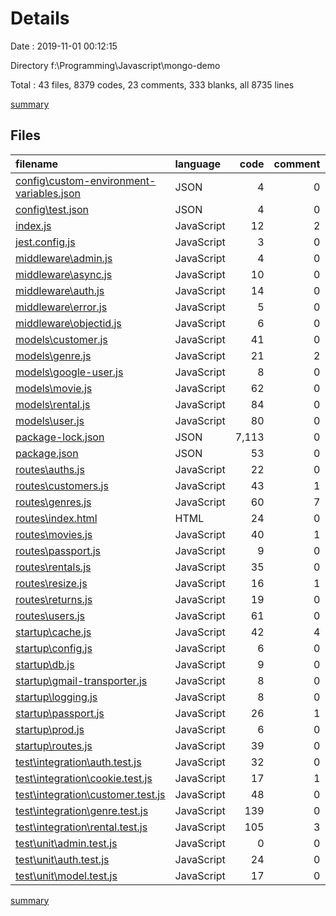# Details

Date : 2019-11-01 00:12:15

Directory f:\Programming\Javascript\mongo-demo

Total : 43 files,  8379 codes, 23 comments, 333 blanks, all 8735 lines

[summary](results.md)

## Files
| filename | language | code | comment | blank | total |
| :--- | :--- | ---: | ---: | ---: | ---: |
| [config\custom-environment-variables.json](file:///f%3A/Programming/Javascript/mongo-demo/config/custom-environment-variables.json) | JSON | 4 | 0 | 0 | 4 |
| [config\test.json](file:///f%3A/Programming/Javascript/mongo-demo/config/test.json) | JSON | 4 | 0 | 0 | 4 |
| [index.js](file:///f%3A/Programming/Javascript/mongo-demo/index.js) | JavaScript | 12 | 2 | 6 | 20 |
| [jest.config.js](file:///f%3A/Programming/Javascript/mongo-demo/jest.config.js) | JavaScript | 3 | 0 | 0 | 3 |
| [middleware\admin.js](file:///f%3A/Programming/Javascript/mongo-demo/middleware/admin.js) | JavaScript | 4 | 0 | 1 | 5 |
| [middleware\async.js](file:///f%3A/Programming/Javascript/mongo-demo/middleware/async.js) | JavaScript | 10 | 0 | 0 | 10 |
| [middleware\auth.js](file:///f%3A/Programming/Javascript/mongo-demo/middleware/auth.js) | JavaScript | 14 | 0 | 2 | 16 |
| [middleware\error.js](file:///f%3A/Programming/Javascript/mongo-demo/middleware/error.js) | JavaScript | 5 | 0 | 2 | 7 |
| [middleware\objectid.js](file:///f%3A/Programming/Javascript/mongo-demo/middleware/objectid.js) | JavaScript | 6 | 0 | 1 | 7 |
| [models\customer.js](file:///f%3A/Programming/Javascript/mongo-demo/models/customer.js) | JavaScript | 41 | 0 | 7 | 48 |
| [models\genre.js](file:///f%3A/Programming/Javascript/mongo-demo/models/genre.js) | JavaScript | 21 | 2 | 7 | 30 |
| [models\google-user.js](file:///f%3A/Programming/Javascript/mongo-demo/models/google-user.js) | JavaScript | 8 | 0 | 4 | 12 |
| [models\movie.js](file:///f%3A/Programming/Javascript/mongo-demo/models/movie.js) | JavaScript | 62 | 0 | 9 | 71 |
| [models\rental.js](file:///f%3A/Programming/Javascript/mongo-demo/models/rental.js) | JavaScript | 84 | 0 | 9 | 93 |
| [models\user.js](file:///f%3A/Programming/Javascript/mongo-demo/models/user.js) | JavaScript | 80 | 0 | 12 | 92 |
| [package-lock.json](file:///f%3A/Programming/Javascript/mongo-demo/package-lock.json) | JSON | 7,113 | 0 | 1 | 7,114 |
| [package.json](file:///f%3A/Programming/Javascript/mongo-demo/package.json) | JSON | 53 | 0 | 0 | 53 |
| [routes\auths.js](file:///f%3A/Programming/Javascript/mongo-demo/routes/auths.js) | JavaScript | 22 | 0 | 10 | 32 |
| [routes\customers.js](file:///f%3A/Programming/Javascript/mongo-demo/routes/customers.js) | JavaScript | 43 | 1 | 14 | 58 |
| [routes\genres.js](file:///f%3A/Programming/Javascript/mongo-demo/routes/genres.js) | JavaScript | 60 | 7 | 21 | 88 |
| [routes\index.html](file:///f%3A/Programming/Javascript/mongo-demo/routes/index.html) | HTML | 24 | 0 | 3 | 27 |
| [routes\movies.js](file:///f%3A/Programming/Javascript/mongo-demo/routes/movies.js) | JavaScript | 40 | 1 | 16 | 57 |
| [routes\passport.js](file:///f%3A/Programming/Javascript/mongo-demo/routes/passport.js) | JavaScript | 9 | 0 | 3 | 12 |
| [routes\rentals.js](file:///f%3A/Programming/Javascript/mongo-demo/routes/rentals.js) | JavaScript | 35 | 0 | 12 | 47 |
| [routes\resize.js](file:///f%3A/Programming/Javascript/mongo-demo/routes/resize.js) | JavaScript | 16 | 1 | 5 | 22 |
| [routes\returns.js](file:///f%3A/Programming/Javascript/mongo-demo/routes/returns.js) | JavaScript | 19 | 0 | 8 | 27 |
| [routes\users.js](file:///f%3A/Programming/Javascript/mongo-demo/routes/users.js) | JavaScript | 61 | 0 | 24 | 85 |
| [startup\cache.js](file:///f%3A/Programming/Javascript/mongo-demo/startup/cache.js) | JavaScript | 42 | 4 | 9 | 55 |
| [startup\config.js](file:///f%3A/Programming/Javascript/mongo-demo/startup/config.js) | JavaScript | 6 | 0 | 1 | 7 |
| [startup\db.js](file:///f%3A/Programming/Javascript/mongo-demo/startup/db.js) | JavaScript | 9 | 0 | 1 | 10 |
| [startup\gmail-transporter.js](file:///f%3A/Programming/Javascript/mongo-demo/startup/gmail-transporter.js) | JavaScript | 8 | 0 | 1 | 9 |
| [startup\logging.js](file:///f%3A/Programming/Javascript/mongo-demo/startup/logging.js) | JavaScript | 8 | 0 | 2 | 10 |
| [startup\passport.js](file:///f%3A/Programming/Javascript/mongo-demo/startup/passport.js) | JavaScript | 26 | 1 | 10 | 37 |
| [startup\prod.js](file:///f%3A/Programming/Javascript/mongo-demo/startup/prod.js) | JavaScript | 6 | 0 | 1 | 7 |
| [startup\routes.js](file:///f%3A/Programming/Javascript/mongo-demo/startup/routes.js) | JavaScript | 39 | 0 | 1 | 40 |
| [test\integration\auth.test.js](file:///f%3A/Programming/Javascript/mongo-demo/test/integration/auth.test.js) | JavaScript | 32 | 0 | 12 | 44 |
| [test\integration\cookie.test.js](file:///f%3A/Programming/Javascript/mongo-demo/test/integration/cookie.test.js) | JavaScript | 17 | 1 | 6 | 24 |
| [test\integration\customer.test.js](file:///f%3A/Programming/Javascript/mongo-demo/test/integration/customer.test.js) | JavaScript | 48 | 0 | 19 | 67 |
| [test\integration\genre.test.js](file:///f%3A/Programming/Javascript/mongo-demo/test/integration/genre.test.js) | JavaScript | 139 | 0 | 46 | 185 |
| [test\integration\rental.test.js](file:///f%3A/Programming/Javascript/mongo-demo/test/integration/rental.test.js) | JavaScript | 105 | 3 | 38 | 146 |
| [test\unit\admin.test.js](file:///f%3A/Programming/Javascript/mongo-demo/test/unit/admin.test.js) | JavaScript | 0 | 0 | 1 | 1 |
| [test\unit\auth.test.js](file:///f%3A/Programming/Javascript/mongo-demo/test/unit/auth.test.js) | JavaScript | 24 | 0 | 5 | 29 |
| [test\unit\model.test.js](file:///f%3A/Programming/Javascript/mongo-demo/test/unit/model.test.js) | JavaScript | 17 | 0 | 3 | 20 |

[summary](results.md)